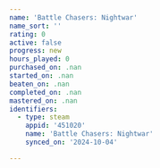 ```yaml
---
name: 'Battle Chasers: Nightwar'
name_sort: ''
rating: 0
active: false
progress: new
hours_played: 0
purchased_on: .nan
started_on: .nan
beaten_on: .nan
completed_on: .nan
mastered_on: .nan
identifiers:
  - type: steam
    appid: '451020'
    name: 'Battle Chasers: Nightwar'
    synced_on: '2024-10-04'

---
```

